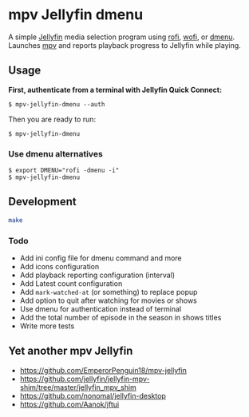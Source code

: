 # mpv Jellyfin dmenu

A simple [Jellyfin] media selection program using [rofi], [wofi], or
[dmenu]. Launches [mpv] and reports playback progress to Jellyfin while playing.

## Usage

**First, authenticate from a terminal with Jellyfin Quick Connect:**

```console
$ mpv-jellyfin-dmenu --auth
```

Then you are ready to run:

```console
$ mpv-jellyfin-dmenu
```

### Use dmenu alternatives

```console
$ export DMENU="rofi -dmenu -i"
$ mpv-jellyfin-dmenu
```

[Jellyfin]: https://jellyfin.org/
[mpv]: https://mpv.io/
[dmenu]: https://tools.suckless.org/dmenu
[rofi]: https://davatorium.github.io/rofi
[wofi]: https://hg.sr.ht/~scoopta/wofi

## Development

```sh
make
```

### Todo

- Add ini config file for dmenu command and more
- Add icons configuration
- Add playback reporting configuration (interval)
- Add Latest count configuration
- Add `mark-watched-at` (or something) to replace popup
- Add option to quit after watching for movies or shows
- Use dmenu for authentication instead of terminal
- Add the total number of episode in the season in shows titles
- Write more tests

## Yet another mpv Jellyfin

- https://github.com/EmperorPenguin18/mpv-jellyfin
- https://github.com/jellyfin/jellyfin-mpv-shim/tree/master/jellyfin_mpv_shim
- https://github.com/nonomal/jellyfin-desktop
- https://github.com/Aanok/jftui
